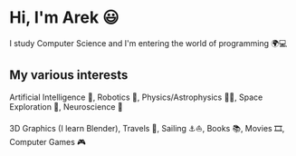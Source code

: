 # Hi, I'm Arek 😃
I study Computer Science and I'm entering the world of programming 🌍💻

## My various interests
Artificial Intelligence 👾, Robotics 🤖, Physics/Astrophysics 🔭🌌, Space Exploration 🚀, Neuroscience 🧠

3D Graphics (I learn Blender), Travels 🧭, Sailing ⚓⛵, Books 📚, Movies 🎞️, Computer Games 🎮
